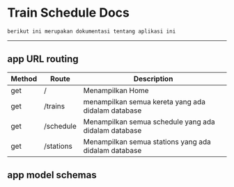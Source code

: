 # Train Schedule Docs

    berikut ini merupakan dokumentasi tentang aplikasi ini

---

## app URL routing

| Method | Route     | Description                                          |
| ------ | --------- | ---------------------------------------------------- |
| get    | /         | Menampilkan Home                                     |
| get    | /trains   | menampilkan semua kereta yang ada didalam database   |
| get    | /schedule | Menampilkan semua schedule yang ada didalam database |
| get    | /stations | Menampilkan semua stations yang ada didalam database |

## app model schemas
